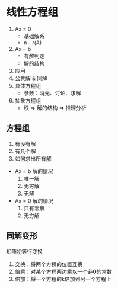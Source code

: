 # 线性方程组

1. Ax = 0
    - 基础解系
    - n - r(A)
2. Ax = b
    - 有解判定
    - 解的结构
3. 应用
4. 公共解 & 同解
5. 具体方程组
    - 参数：消元、讨论、求解
6. 抽象方程组
    - 秩 => 解的结构 => 推理分析

## 方程组

1. 有没有解
2. 有几个解
3. 如何求出所有解

- Ax = b 解的情况
    1. 唯一解
    2. 无穷解
    3. 无解
- Ax = 0 解的情况
    1. 只有零解
    2. 无穷解

## 同解变形

矩阵初等行变换

1. 交换：将两个方程的位置互换
2. 倍乘：对某个方程两边乘以一个**非0**的常数
3. 倍加：将一个方程的k倍加到另一个方程上
